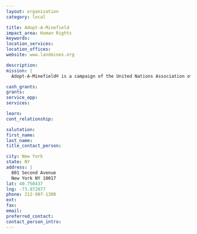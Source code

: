 ```yaml
---
layout: organization
category: local

title: Adopt-A-Minefield
impact_area: Human Rights
keywords: 
location_services: 
location_offices: 
website: www.landmines.org

description: 
mission: |
  Adopt-A-Minefield® is a campaign of the United Nations Association of the USA, which engages individuals, community groups, and businesses in the United Nations effort to resolve the global landmine crisis. The Campaign helps save lives by raising funds for mine clearance and survivor assistance and by raising awareness about the landmine problem.

cash_grants: 
grants: 
service_opp: 
services: 

learn: 
cont_relationship: 

salutation: 
first_name: 
last_name: 
title_contact_person: 

city: New York
state: NY
address: |
  801 Second Avenue  
  New York NY 10017
lat: 40.750437
lng: -73.972077
phone: 212-907-1300
ext: 
fax: 
email: 
preferred_contact: 
contact_person_intro: 
---
```

